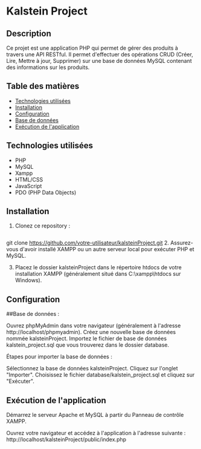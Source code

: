 # Kalstein Project

## Description

Ce projet est une application PHP qui permet de gérer des produits à travers une API RESTful. Il permet d'effectuer des opérations CRUD (Créer, Lire, Mettre à jour, Supprimer) sur une base de données MySQL contenant des informations sur les produits.

## Table des matières

- [Technologies utilisées](#technologies-utilisées)
- [Installation](#installation)
- [Configuration](#configuration)
- [Base de données](#base-de-données)
- [Exécution de l'application](#exécution-de-lapplication)


## Technologies utilisées

- PHP
- MySQL
- Xampp
- HTML/CSS
- JavaScript
- PDO (PHP Data Objects)

## Installation

1. Clonez ce repository :

   ```bash
  git clone https://github.com/votre-utilisateur/kalsteinProject.git
2. Assurez-vous d'avoir installé XAMPP ou un autre serveur local pour exécuter PHP et MySQL.
  
3. Placez le dossier kalsteinProject dans le répertoire htdocs de votre installation XAMPP (généralement situé dans C:\xampp\htdocs sur Windows).

## Configuration

##Base de données :

  Ouvrez phpMyAdmin dans votre navigateur (généralement à l'adresse http://localhost/phpmyadmin).
  Créez une nouvelle base de données nommée kalsteinProject.
  Importez le fichier de base de données kalstein_project.sql que vous trouverez dans le dossier database.

Étapes pour importer la base de données :

  Sélectionnez la base de données kalsteinProject.
  Cliquez sur l'onglet "Importer".
  Choisissez le fichier database/kalstein_project.sql et cliquez sur "Exécuter".
    
## Exécution de l'application

  Démarrez le serveur Apache et MySQL à partir du Panneau de contrôle XAMPP.

  Ouvrez votre navigateur et accédez à l'application à l'adresse suivante : http://localhost/kalsteinProject/public/index.php
  
    
